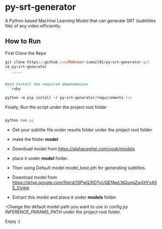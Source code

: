 # py-srt-generator
A Python based Machine Learning Model that can generate SRT (subtitiles file) of any video efficiently.

## How to Run

First Clone the Repo
```ruby
git clone https://github.com/Mahnoor-ismail01/py-srt-generator.git
cd py-srt-generator
```,,,,,


Next Install the required dependencies
```ruby

python -m pip install -r py-srt-generator/requirements.txt
```

Finally, Run the script under the project root folder
```ruby

python run.py
```

- Get your subtitle file under results folder under the project root folder.
- make the folder  **model**
- Download model from https://alphacephei.com/vosk/models
- place it under **model** folder.

- Then using Default model model_best.pth for generating subtitles. 
- Download model from https://drive.google.com/file/d/1SPwQ3tDTyUQEfAwLNQungZwXhYxA5E_I/view
- Extract this model and place it under **models** folder.


-Change the default model path you want to use in config.py INFERENCE_PARAMS_PATH under the project root folder.


Enjoy  :)


